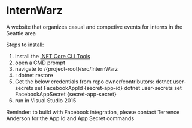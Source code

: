 # InternWarz
A website that organizes casual and competive events for interns in the Seattle area

Steps to install:

1) install the [.NET Core CLI Tools](https://github.com/dotnet/cli)
2) open a CMD prompt
3) navigate to /{project-root}/src/InternWarz
4) :
dotnet restore
5) Get the below credentials from repo owner/contributors:
dotnet user-secrets set FacebookAppId {secret-app-id}
dotnet user-secrets set FacebookAppSecret {secret-app-secret}
6) run in Visual Studio 2015

Reminder: to build with Facebook integration, please contact Terrence Anderson for the App Id and App Secret commands